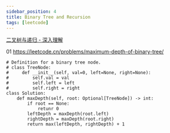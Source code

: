 ```yaml
---
sidebar_position: 4
title: Binary Tree and Recursion
tags: [leetcode]
---
```



[二叉树与递归 - 深入理解](https://www.bilibili.com/video/BV1UD4y1Y769/)





01 https://leetcode.cn/problems/maximum-depth-of-binary-tree/

```
# Definition for a binary tree node.
# class TreeNode:
#     def __init__(self, val=0, left=None, right=None):
#         self.val = val
#         self.left = left
#         self.right = right
class Solution:
    def maxDepth(self, root: Optional[TreeNode]) -> int:
        if root == None:
            retunr 0
        leftDepth = maxDepth(root.left)
        rightDepth = maxDepth(root.right)
        return max(leftDepth, rightDepth) + 1

```





